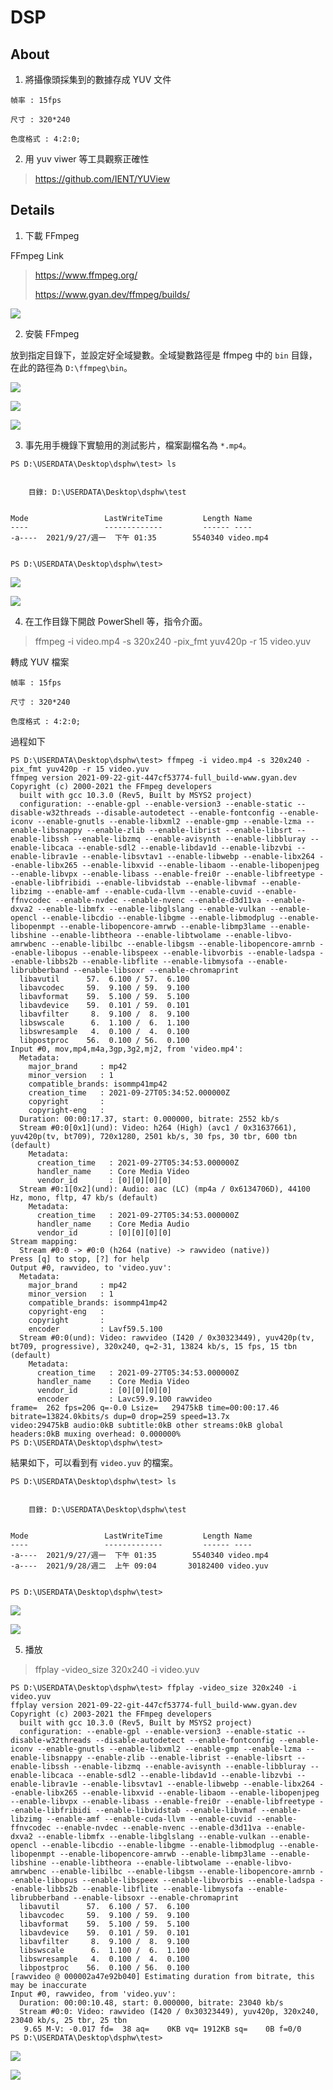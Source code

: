 # DSP

## About

1. 將攝像頭採集到的數據存成 YUV 文件

```
幀率 : 15fps

尺寸 : 320*240

色度格式 : 4:2:0;
```
2. 用 yuv viwer 等工具觀察正確性

> https://github.com/IENT/YUView



## Details

1. 下載 FFmpeg

FFmpeg Link

>
> https://www.ffmpeg.org/
>
> https://www.gyan.dev/ffmpeg/builds/
>

![](https://github.com/kancheng/kan-cs-report-in-2021/blob/main/DSP/yuv-camera-init/pic/1.png)


2. 安裝 FFmpeg

放到指定目錄下，並設定好全域變數。全域變數路徑是 ffmpeg 中的 `bin` 目錄，在此的路徑為 `D:\ffmpeg\bin`。

![](https://github.com/kancheng/kan-cs-report-in-2021/blob/main/DSP/yuv-camera-init/pic/2.png)

![](https://github.com/kancheng/kan-cs-report-in-2021/blob/main/DSP/yuv-camera-init/pic/3.png)

![](https://github.com/kancheng/kan-cs-report-in-2021/blob/main/DSP/yuv-camera-init/pic/4.png)



3. 事先用手機錄下實驗用的測試影片，檔案副檔名為 `*.mp4`。


```
PS D:\USERDATA\Desktop\dsphw\test> ls


    目錄: D:\USERDATA\Desktop\dsphw\test


Mode                 LastWriteTime         Length Name
----                 -------------         ------ ----
-a----  2021/9/27/週一  下午 01:35        5540340 video.mp4


PS D:\USERDATA\Desktop\dsphw\test>
```

![](https://github.com/kancheng/kan-cs-report-in-2021/blob/main/DSP/yuv-camera-init/pic/5.png)

![](https://github.com/kancheng/kan-cs-report-in-2021/blob/main/DSP/yuv-camera-init/pic/6.png)



4. 在工作目錄下開啟 PowerShell 等，指令介面。

> ffmpeg -i video.mp4 -s 320x240 -pix_fmt yuv420p -r 15 video.yuv

轉成 YUV 檔案

```
幀率 : 15fps

尺寸 : 320*240

色度格式 : 4:2:0;
```

過程如下

```
PS D:\USERDATA\Desktop\dsphw\test> ffmpeg -i video.mp4 -s 320x240 -pix_fmt yuv420p -r 15 video.yuv
ffmpeg version 2021-09-22-git-447cf53774-full_build-www.gyan.dev Copyright (c) 2000-2021 the FFmpeg developers
  built with gcc 10.3.0 (Rev5, Built by MSYS2 project)
  configuration: --enable-gpl --enable-version3 --enable-static --disable-w32threads --disable-autodetect --enable-fontconfig --enable-iconv --enable-gnutls --enable-libxml2 --enable-gmp --enable-lzma --enable-libsnappy --enable-zlib --enable-librist --enable-libsrt --enable-libssh --enable-libzmq --enable-avisynth --enable-libbluray --enable-libcaca --enable-sdl2 --enable-libdav1d --enable-libzvbi --enable-librav1e --enable-libsvtav1 --enable-libwebp --enable-libx264 --enable-libx265 --enable-libxvid --enable-libaom --enable-libopenjpeg --enable-libvpx --enable-libass --enable-frei0r --enable-libfreetype --enable-libfribidi --enable-libvidstab --enable-libvmaf --enable-libzimg --enable-amf --enable-cuda-llvm --enable-cuvid --enable-ffnvcodec --enable-nvdec --enable-nvenc --enable-d3d11va --enable-dxva2 --enable-libmfx --enable-libglslang --enable-vulkan --enable-opencl --enable-libcdio --enable-libgme --enable-libmodplug --enable-libopenmpt --enable-libopencore-amrwb --enable-libmp3lame --enable-libshine --enable-libtheora --enable-libtwolame --enable-libvo-amrwbenc --enable-libilbc --enable-libgsm --enable-libopencore-amrnb --enable-libopus --enable-libspeex --enable-libvorbis --enable-ladspa --enable-libbs2b --enable-libflite --enable-libmysofa --enable-librubberband --enable-libsoxr --enable-chromaprint
  libavutil      57.  6.100 / 57.  6.100
  libavcodec     59.  9.100 / 59.  9.100
  libavformat    59.  5.100 / 59.  5.100
  libavdevice    59.  0.101 / 59.  0.101
  libavfilter     8.  9.100 /  8.  9.100
  libswscale      6.  1.100 /  6.  1.100
  libswresample   4.  0.100 /  4.  0.100
  libpostproc    56.  0.100 / 56.  0.100
Input #0, mov,mp4,m4a,3gp,3g2,mj2, from 'video.mp4':
  Metadata:
    major_brand     : mp42
    minor_version   : 1
    compatible_brands: isommp41mp42
    creation_time   : 2021-09-27T05:34:52.000000Z
    copyright       :
    copyright-eng   :
  Duration: 00:00:17.37, start: 0.000000, bitrate: 2552 kb/s
  Stream #0:0[0x1](und): Video: h264 (High) (avc1 / 0x31637661), yuv420p(tv, bt709), 720x1280, 2501 kb/s, 30 fps, 30 tbr, 600 tbn (default)
    Metadata:
      creation_time   : 2021-09-27T05:34:53.000000Z
      handler_name    : Core Media Video
      vendor_id       : [0][0][0][0]
  Stream #0:1[0x2](und): Audio: aac (LC) (mp4a / 0x6134706D), 44100 Hz, mono, fltp, 47 kb/s (default)
    Metadata:
      creation_time   : 2021-09-27T05:34:53.000000Z
      handler_name    : Core Media Audio
      vendor_id       : [0][0][0][0]
Stream mapping:
  Stream #0:0 -> #0:0 (h264 (native) -> rawvideo (native))
Press [q] to stop, [?] for help
Output #0, rawvideo, to 'video.yuv':
  Metadata:
    major_brand     : mp42
    minor_version   : 1
    compatible_brands: isommp41mp42
    copyright-eng   :
    copyright       :
    encoder         : Lavf59.5.100
  Stream #0:0(und): Video: rawvideo (I420 / 0x30323449), yuv420p(tv, bt709, progressive), 320x240, q=2-31, 13824 kb/s, 15 fps, 15 tbn (default)
    Metadata:
      creation_time   : 2021-09-27T05:34:53.000000Z
      handler_name    : Core Media Video
      vendor_id       : [0][0][0][0]
      encoder         : Lavc59.9.100 rawvideo
frame=  262 fps=206 q=-0.0 Lsize=   29475kB time=00:00:17.46 bitrate=13824.0kbits/s dup=0 drop=259 speed=13.7x
video:29475kB audio:0kB subtitle:0kB other streams:0kB global headers:0kB muxing overhead: 0.000000%
PS D:\USERDATA\Desktop\dsphw\test>
```

結果如下，可以看到有 `video.yuv` 的檔案。

```
PS D:\USERDATA\Desktop\dsphw\test> ls


    目錄: D:\USERDATA\Desktop\dsphw\test


Mode                 LastWriteTime         Length Name
----                 -------------         ------ ----
-a----  2021/9/27/週一  下午 01:35        5540340 video.mp4
-a----  2021/9/28/週二  上午 09:04       30182400 video.yuv


PS D:\USERDATA\Desktop\dsphw\test>
```

![](https://github.com/kancheng/kan-cs-report-in-2021/blob/main/DSP/yuv-camera-init/pic/7.png)

![](https://github.com/kancheng/kan-cs-report-in-2021/blob/main/DSP/yuv-camera-init/pic/8.png)


5. 播放

> ffplay -video_size 320x240 -i video.yuv

```
PS D:\USERDATA\Desktop\dsphw\test> ffplay -video_size 320x240 -i video.yuv
ffplay version 2021-09-22-git-447cf53774-full_build-www.gyan.dev Copyright (c) 2003-2021 the FFmpeg developers
  built with gcc 10.3.0 (Rev5, Built by MSYS2 project)
  configuration: --enable-gpl --enable-version3 --enable-static --disable-w32threads --disable-autodetect --enable-fontconfig --enable-iconv --enable-gnutls --enable-libxml2 --enable-gmp --enable-lzma --enable-libsnappy --enable-zlib --enable-librist --enable-libsrt --enable-libssh --enable-libzmq --enable-avisynth --enable-libbluray --enable-libcaca --enable-sdl2 --enable-libdav1d --enable-libzvbi --enable-librav1e --enable-libsvtav1 --enable-libwebp --enable-libx264 --enable-libx265 --enable-libxvid --enable-libaom --enable-libopenjpeg --enable-libvpx --enable-libass --enable-frei0r --enable-libfreetype --enable-libfribidi --enable-libvidstab --enable-libvmaf --enable-libzimg --enable-amf --enable-cuda-llvm --enable-cuvid --enable-ffnvcodec --enable-nvdec --enable-nvenc --enable-d3d11va --enable-dxva2 --enable-libmfx --enable-libglslang --enable-vulkan --enable-opencl --enable-libcdio --enable-libgme --enable-libmodplug --enable-libopenmpt --enable-libopencore-amrwb --enable-libmp3lame --enable-libshine --enable-libtheora --enable-libtwolame --enable-libvo-amrwbenc --enable-libilbc --enable-libgsm --enable-libopencore-amrnb --enable-libopus --enable-libspeex --enable-libvorbis --enable-ladspa --enable-libbs2b --enable-libflite --enable-libmysofa --enable-librubberband --enable-libsoxr --enable-chromaprint
  libavutil      57.  6.100 / 57.  6.100
  libavcodec     59.  9.100 / 59.  9.100
  libavformat    59.  5.100 / 59.  5.100
  libavdevice    59.  0.101 / 59.  0.101
  libavfilter     8.  9.100 /  8.  9.100
  libswscale      6.  1.100 /  6.  1.100
  libswresample   4.  0.100 /  4.  0.100
  libpostproc    56.  0.100 / 56.  0.100
[rawvideo @ 000002a47e92b040] Estimating duration from bitrate, this may be inaccurate
Input #0, rawvideo, from 'video.yuv':
  Duration: 00:00:10.48, start: 0.000000, bitrate: 23040 kb/s
  Stream #0:0: Video: rawvideo (I420 / 0x30323449), yuv420p, 320x240, 23040 kb/s, 25 tbr, 25 tbn
   9.65 M-V: -0.017 fd=  38 aq=    0KB vq= 1912KB sq=    0B f=0/0
PS D:\USERDATA\Desktop\dsphw\test>
```

![](https://github.com/kancheng/kan-cs-report-in-2021/blob/main/DSP/yuv-camera-init/pic/9.png)

![](https://github.com/kancheng/kan-cs-report-in-2021/blob/main/DSP/yuv-camera-init/pic/10.png)